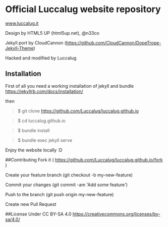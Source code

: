 # Official Luccalug website repository

www.luccalug.it

Design by HTML5 UP (html5up.net), @n33co

Jekyll port by CloudCannon (https://github.com/CloudCannon/DopeTrope-Jekyll-Theme)

Hacked and modified by Luccalug

## Installation
First of all you need a working installation of jekyll and bundle https://jekyllrb.com/docs/installation/

then

>  $ git clone https://github.com/Luccalug/luccalug.github.io

>  $ cd luccalug.github.io

>  $ bundle install

>  $ bundle exec jekyll serve

Enjoy the website locally :D 

##Contributing
Fork it ( https://github.com/Luccalug/luccalug.github.io/fork )

Create your feature branch (git checkout -b my-new-feature)

Commit your changes (git commit -am 'Add some feature')

Push to the branch (git push origin my-new-feature)

Create new Pull Request

##License
Under CC BY-SA 4.0 https://creativecommons.org/licenses/by-sa/4.0/ 
